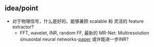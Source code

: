 ## idea/point
- 对于物理信号，什么是好的、能够兼顾 scalable 和 灵活的 feature extractor? 
	- FFT, wavelet, INR, random FF, 最新的 MR-Net: Multiresolution sinusoidal neural networks-[paper]([paper.pdf](https://visgraf.github.io/mrnet-img/assets/paper.pdf))  或许能进一步INR?  



